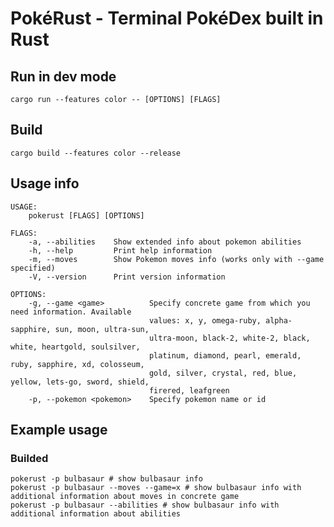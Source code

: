 # PokéRust - Terminal PokéDex built in Rust
## Run in dev mode
``cargo run --features color -- [OPTIONS] [FLAGS]``
## Build
``cargo build --features color --release``
## Usage info
```shell
USAGE:
    pokerust [FLAGS] [OPTIONS]

FLAGS:
    -a, --abilities    Show extended info about pokemon abilities
    -h, --help         Print help information
    -m, --moves        Show Pokemon moves info (works only with --game specified)
    -V, --version      Print version information

OPTIONS:
    -g, --game <game>          Specify concrete game from which you need information. Available
                               values: x, y, omega-ruby, alpha-sapphire, sun, moon, ultra-sun,
                               ultra-moon, black-2, white-2, black, white, heartgold, soulsilver,
                               platinum, diamond, pearl, emerald, ruby, sapphire, xd, colosseum,
                               gold, silver, crystal, red, blue, yellow, lets-go, sword, shield,
                               firered, leafgreen
    -p, --pokemon <pokemon>    Specify pokemon name or id
```
## Example usage
### Builded
```shell
pokerust -p bulbasaur # show bulbasaur info
pokerust -p bulbasaur --moves --game=x # show bulbasaur info with additional information about moves in concrete game
pokerust -p bulbasaur --abilities # show bulbasaur info with additional information about abilities
```
